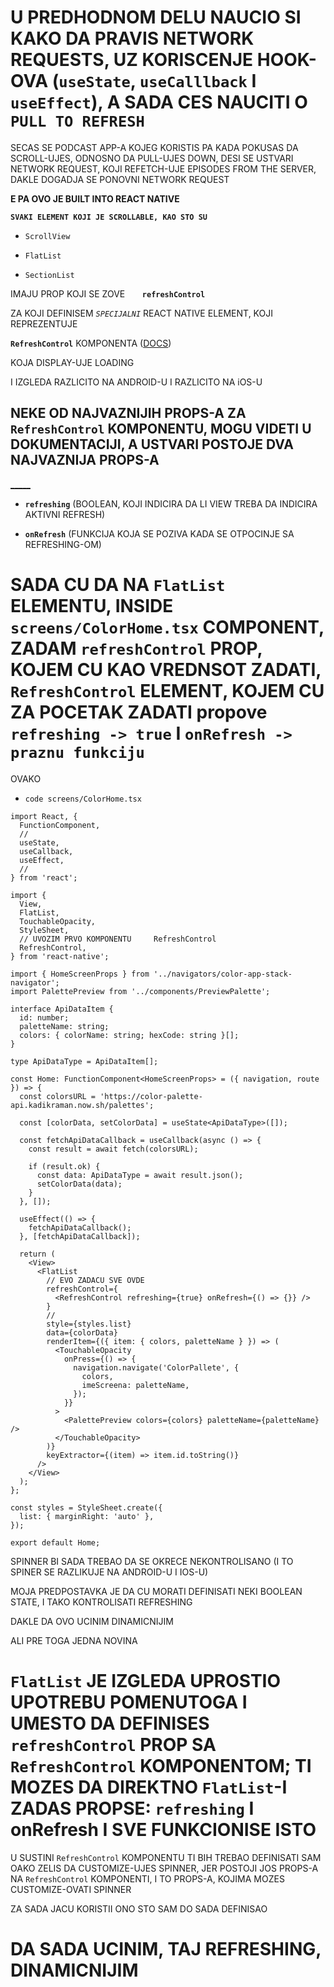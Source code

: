 # U PREDHODNOM DELU NAUCIO SI KAKO DA PRAVIS NETWORK REQUESTS, UZ KORISCENJE HOOK-OVA (`useState`, `useCalllback` I `useEffect`), A SADA CES NAUCITI O **`PULL TO REFRESH`**

SECAS SE PODCAST APP-A KOJEG KORISTIS PA KADA POKUSAS DA SCROLL-UJES, ODNOSNO DA PULL-UJES DOWN, DESI SE USTVARI NETWORK REQUEST, KOJI REFETCH-UJE EPISODES FROM THE SERVER, DAKLE DOGADJA SE PONOVNI NETWORK REQUEST

**E PA OVO JE BUILT INTO REACT NATIVE**

**`SVAKI ELEMENT KOJI JE SCROLLABLE, KAO STO SU`**

- `ScrollView`

- `FlatList`

- `SectionList`

IMAJU PROP KOJI SE ZOVE &nbsp;&nbsp;&nbsp;&nbsp;&nbsp; **`refreshControl`**

ZA KOJI DEFINISEM *`SPECIJALNI`* REACT NATIVE ELEMENT, KOJI REPREZENTUJE

**`RefreshControl`** KOMPONENTA ([DOCS](https://reactnative.dev/docs/refreshcontrol))

KOJA DISPLAY-UJE LOADING

I IZGLEDA RAZLICITO NA ANDROID-U I RAZLICITO NA iOS-U

## NEKE OD NAJVAZNIJIH PROPS-A ZA `RefreshControl` KOMPONENTU, MOGU VIDETI U DOKUMENTACIJI, A USTVARI POSTOJE DVA NAJVAZNIJA PROPS-A

[_____](https://reactnative.dev/docs/refreshcontrol)

- **`refreshing`** (BOOLEAN, KOJI INDICIRA DA LI VIEW TREBA DA INDICIRA AKTIVNI REFRESH)

- **`onRefresh`** (FUNKCIJA KOJA SE POZIVA KADA SE OTPOCINJE SA REFRESHING-OM)

# SADA CU DA NA `FlatList` ELEMENTU, INSIDE `screens/ColorHome.tsx` COMPONENT, ZADAM `refreshControl` PROP, KOJEM CU KAO VREDNSOT ZADATI, `RefreshControl` ELEMENT, KOJEM CU ZA POCETAK ZADATI propove `refreshing -> true` I `onRefresh -> praznu funkciju`

OVAKO

- `code screens/ColorHome.tsx`

```tsx
import React, {
  FunctionComponent,
  //
  useState,
  useCallback,
  useEffect,
  //
} from 'react';

import {
  View,
  FlatList,
  TouchableOpacity,
  StyleSheet,
  // UVOZIM PRVO KOMPONENTU     RefreshControl
  RefreshControl,
} from 'react-native';

import { HomeScreenProps } from '../navigators/color-app-stack-navigator';
import PalettePreview from '../components/PreviewPalette';

interface ApiDataItem {
  id: number;
  paletteName: string;
  colors: { colorName: string; hexCode: string }[];
}

type ApiDataType = ApiDataItem[];

const Home: FunctionComponent<HomeScreenProps> = ({ navigation, route }) => {
  const colorsURL = 'https://color-palette-api.kadikraman.now.sh/palettes';

  const [colorData, setColorData] = useState<ApiDataType>([]);

  const fetchApiDataCallback = useCallback(async () => {
    const result = await fetch(colorsURL);

    if (result.ok) {
      const data: ApiDataType = await result.json();
      setColorData(data);
    }
  }, []);

  useEffect(() => {
    fetchApiDataCallback();
  }, [fetchApiDataCallback]);

  return (
    <View>
      <FlatList
        // EVO ZADACU SVE OVDE
        refreshControl={
          <RefreshControl refreshing={true} onRefresh={() => {}} />
        }
        //
        style={styles.list}
        data={colorData}
        renderItem={({ item: { colors, paletteName } }) => (
          <TouchableOpacity
            onPress={() => {
              navigation.navigate('ColorPallete', {
                colors,
                imeScreena: paletteName,
              });
            }}
          >
            <PalettePreview colors={colors} paletteName={paletteName} />
          </TouchableOpacity>
        )}
        keyExtractor={(item) => item.id.toString()}
      />
    </View>
  );
};

const styles = StyleSheet.create({
  list: { marginRight: 'auto' },
});

export default Home;
```

SPINNER BI SADA TREBAO DA SE OKRECE NEKONTROLISANO (I TO SPINER SE RAZLIKUJE NA ANDROID-U I IOS-U)

MOJA PREDPOSTAVKA JE DA CU MORATI DEFINISATI NEKI BOOLEAN STATE, I TAKO KONTROLISATI REFRESHING

DAKLE DA OVO UCINIM DINAMICNIJIM

ALI PRE TOGA JEDNA NOVINA

# `FlatList` JE IZGLEDA UPROSTIO UPOTREBU POMENUTOGA I UMESTO DA DEFINISES `refreshControl` PROP SA `RefreshControl` KOMPONENTOM; TI MOZES DA DIREKTNO `FlatList`-I ZADAS PROPSE: `refreshing` I onRefresh I SVE FUNKCIONISE ISTO

U SUSTINI `RefreshControl` KOMPONENTU TI BIH TREBAO DEFINISATI SAM OAKO ZELIS DA CUSTOMIZE-UJES SPINNER, JER POSTOJI JOS PROPS-A NA `RefreshControl` KOMPONENTI, I TO PROPS-A, KOJIMA MOZES CUSTOMIZE-OVATI SPINNER

ZA SADA JACU KORISTII ONO STO SAM DO SADA DEFINISAO

# DA SADA UCINIM, TAJ REFRESHING, DINAMICNIJIM


